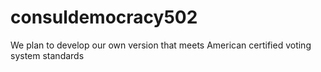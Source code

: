 # consuldemocracy502
We plan to develop our own version that meets American certified voting system standards
